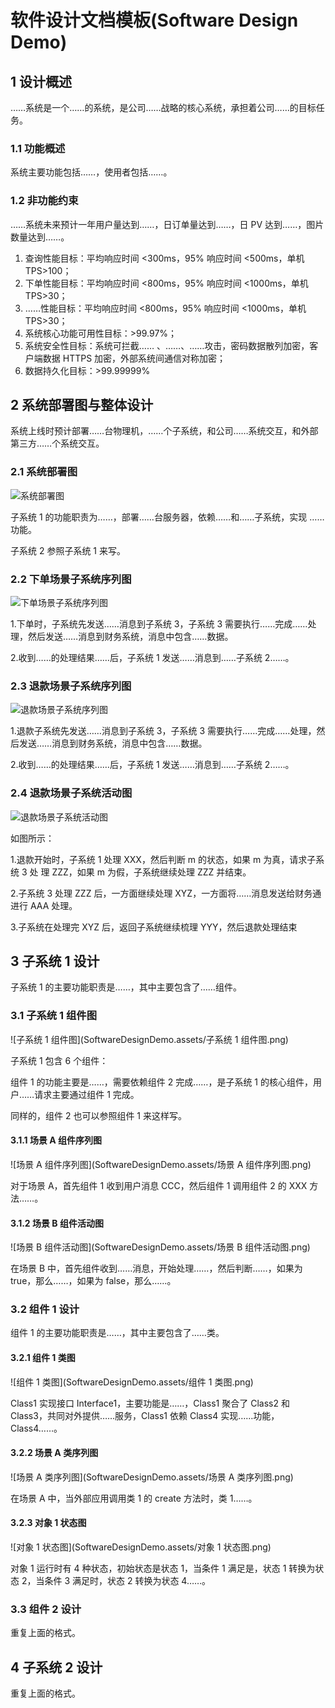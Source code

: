 # 软件设计文档模板(Software Design Demo)



## 1 设计概述 

……系统是一个……的系统，是公司……战略的核心系统，承担着公司……的目标任务。 



### 1.1 功能概述 

系统主要功能包括……，使用者包括……。 



### 1.2 非功能约束

……系统未来预计一年用户量达到……，日订单量达到……，日 PV 达到……，图片数量达到……。 

1. 查询性能目标：平均响应时间 <300ms，95% 响应时间 <500ms，单机 TPS>100；
2. 下单性能目标：平均响应时间 <800ms，95% 响应时间 <1000ms，单机 TPS>30；
3. ……性能目标：平均响应时间 <800ms，95% 响应时间 <1000ms，单机 TPS>30；
4. 系统核心功能可用性目标：>99.97%； 
5. 系统安全性目标：系统可拦截…… 、……、……攻击，密码数据散列加密，客户端数据
   HTTPS 加密，外部系统间通信对称加密；
6. 数据持久化目标：>99.99999% 





## 2 系统部署图与整体设计

系统上线时预计部署……台物理机，……个子系统，和公司……系统交互，和外部第三方……个系统交互。



### 2.1 系统部署图 

![系统部署图](SoftwareDesignDemo.assets/系统部署图.png)

子系统 1 的功能职责为……，部署……台服务器，依赖……和……子系统，实现 ……功能。

子系统 2 参照子系统 1 来写。 



### 2.2 下单场景子系统序列图 

![下单场景子系统序列图](SoftwareDesignDemo.assets/下单场景子系统序列图.png)

1.下单时，子系统先发送……消息到子系统 3，子系统 3 需要执行……完成……处理，然后发送……消息到财务系统，消息中包含……数据。

2.收到……的处理结果……后，子系统 1 发送……消息到……子系统 2……。 



### 2.3 退款场景子系统序列图 

![退款场景子系统序列图](SoftwareDesignDemo.assets/退款场景子系统序列图.png)



1.退款子系统先发送……消息到子系统 3，子系统 3 需要执行……完成……处理，然后发送……消息到财务系统，消息中包含……数据。

2.收到……的处理结果……后，子系统 1 发送……消息到……子系统 2……。 



### 2.4 退款场景子系统活动图 

![退款场景子系统活动图](SoftwareDesignDemo.assets/退款场景子系统活动图.png)

如图所示：

1.退款开始时，子系统 1 处理 XXX，然后判断 m 的状态，如果 m 为真，请求子系统 3 处
理 ZZZ，如果 m 为假，子系统继续处理 ZZZ 并结束。

2.子系统 3 处理 ZZZ 后，一方面继续处理 XYZ，一方面将……消息发送给财务通进行
AAA 处理。

3.子系统在处理完 XYZ 后，返回子系统继续梳理 YYY，然后退款处理结束 





## 3 子系统 1 设计

子系统 1 的主要功能职责是……，其中主要包含了……组件。



### 3.1 子系统 1 组件图 

![子系统 1 组件图](SoftwareDesignDemo.assets/子系统 1 组件图.png)



子系统 1 包含 6 个组件：

组件 1 的功能主要是……，需要依赖组件 2 完成……，是子系统 1 的核心组件，用户……请求主要通过组件 1 完成。

同样的，组件 2 也可以参照组件 1 来这样写。



#### 3.1.1 场景 A 组件序列图 

![场景 A 组件序列图](SoftwareDesignDemo.assets/场景 A 组件序列图.png)



对于场景 A，首先组件 1 收到用户消息 CCC，然后组件 1 调用组件 2 的 XXX 方法……。



#### 3.1.2 场景 B 组件活动图 

![场景 B 组件活动图](SoftwareDesignDemo.assets/场景 B 组件活动图.png)



在场景 B 中，首先组件收到……消息，开始处理……，然后判断……，如果为 true，那么……，如果为 false，那么……。





### 3.2 组件 1 设计

组件 1 的主要功能职责是……，其中主要包含了……类。

#### 3.2.1 组件 1 类图 

![组件 1 类图](SoftwareDesignDemo.assets/组件 1 类图.png)



Class1 实现接口 Interface1，主要功能是……，Class1 聚合了 Class2 和 Class3，共同对外提供……服务，Class1 依赖 Class4 实现……功能，Class4……。



#### 3.2.2 场景 A 类序列图 

![场景 A 类序列图](SoftwareDesignDemo.assets/场景 A 类序列图.png)

在场景 A 中，当外部应用调用类 1 的 create 方法时，类 1……。



#### 3.2.3 对象 1 状态图 

![对象 1 状态图](SoftwareDesignDemo.assets/对象 1 状态图.png)



对象 1 运行时有 4 种状态，初始状态是状态 1，当条件 1 满足是，状态 1 转换为状态 2，当条件 3 满足时，状态 2 转换为状态 4……。



### 3.3 组件 2 设计

重复上面的格式。





## 4 子系统 2 设计

重复上面的格式。 












































































































































